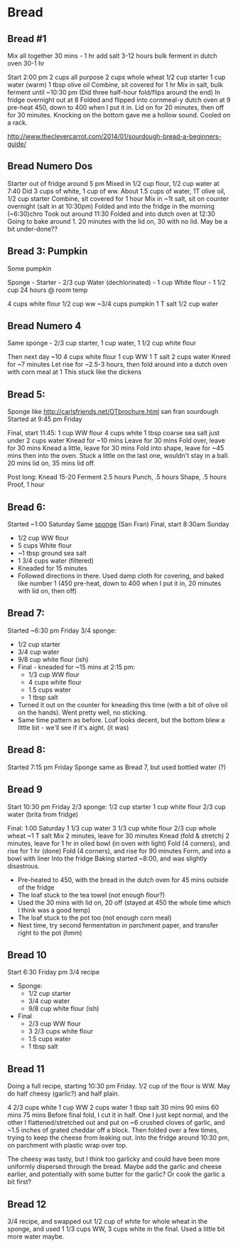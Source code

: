 # Bread

## Bread #1
Mix all together
30 mins - 1 hr
add salt
3-12 hours bulk ferment
in dutch oven
30-1 hr


Start 2:00 pm
2 cups all purpose
2 cups whole wheat
1/2 cup starter
1 cup water (warm)
1 tbsp olive oil
Combine, sit covered for 1 hr
Mix in salt, bulk ferment until ~10:30 pm
(Did three half-hour fold/flips around the end)
In fridge overnight
out at 8
Folded and flipped into cornmeal-y dutch oven at 9
pre-heat 450, down to 400 when I put it in.
Lid on for 20 minutes, then off for 30 minutes.  Knocking on the bottom gave me a hollow sound.
Cooled on a rack.

http://www.theclevercarrot.com/2014/01/sourdough-bread-a-beginners-guide/

## Bread Numero Dos
Starter out of fridge around 5 pm
Mixed in 1/2 cup flour, 1/2 cup water at 7:40
Did 3 cups of white, 1 cup of ww.  About 1.5 cups of water, 1T olive oil, 1/2 cup starter
Combine, sit covered for 1 hour
Mix in ~1t salt, sit on counter overnight (salt in at 10:30pm)
Folded and into the fridge in the morning (~6:30)chro
Took out around 11:30
Folded and into dutch oven at 12:30
Going to bake around 1.
20 minutes with the lid on, 30 with no lid.  May be a bit under-done??



## Bread 3: Pumpkin
Some pumpkin

Sponge - Starter - 2/3 cup 
Water (dechlorinated) - 1 cup 
White flour - 1 1/2 cup 
24 hours @ room temp

4 cups white flour
1/2 cup ww
~3/4 cups pumpkin
1 T salt
1/2 cup water



## Bread Numero 4
Same sponge - 2/3 cup starter, 1 cup water, 1 1/2 cup white flour

Then next day ~10
4 cups white flour
1 cup WW
1 T salt
2 cups water
Kneed for ~7 minutes
Let rise for ~2.5-3 hours, then fold around into a dutch oven with corn meal at 1
This stuck like the dickens


## Bread 5:
Sponge like http://carlsfriends.net/OTbrochure.html san fran sourdough
Started at 9:45 pm Friday

Final, start 11:45:
1 cup WW flour
4 cups white
1 tbsp coarse sea salt
just under 2 cups water
Knead for ~10 mins
Leave for 30 mins
Fold over, leave for 30 mins
Knead a little, leave for 30 mins
Fold into shape, leave for ~45 mins then into the oven.  Stuck a little on the last one, wouldn't stay in a ball.
20 mins lid on, 35 mins lid off. 


Post long:
Knead 15-20
Ferment 2.5 hours
Punch, .5 hours
Shape, .5 hours
Proof, 1 hour

## Bread 6:
Started ~1:00 Saturday
Same [sponge](http://carlsfriends.net/OTbrochure.html) (San Fran)
Final, start 8:30am Sunday
- 1/2 cup WW flour
- 5 cups White flour
- ~1 tbsp ground sea salt
- 1 3/4 cups water (filtered)
- Kneaded for 15 minutes
- Followed directions in there.  Used damp cloth for covering, and baked like number 1 (450 pre-heat, down to 400 when I put it in, 20 minutes with lid on, then off)

## Bread 7:
Started ~6:30 pm Friday
3/4 sponge:
- 1/2 cup starter
- 3/4 cup water
- 9/8 cup white flour (ish)
- Final - kneaded for ~15 mins at 2:15 pm:
    + 1/3 cup WW flour
    + 4 cups white flour
    + 1.5 cups water
    + 1 tbsp salt
- Turned it out on the counter for kneading this time (with a bit of olive oil on the hands).  Went pretty well, no sticking.
- Same time pattern as before.  Loaf looks decent, but the bottom blew a little bit - we'll see if it's aight. (it was)

## Bread 8:
Started 7:15 pm Friday
Sponge same as Bread 7, but used bottled water (?)

## Bread 9
Start 10:30 pm Friday
2/3 sponge:
1/2 cup starter
1 cup white flour
2/3 cup water (brita from fridge)

Final: 1:00 Saturday
1 1/3 cup water
3 1/3 cup white flour
2/3 cup whole wheat
~1 T salt
Mix 2 minutes, leave for 30 minutes
Knead (fold & stretch) 2 minutes, leave for 1 hr in oiled bowl (in oven with light)
Fold (4 corners), and rise for 1 hr (done)
Fold (4 corners), and rise for 90 minutes
Form, and into a bowl with liner
Into the fridge
Baking started ~8:00, and was slightly disastrous.
- Pre-heated to 450, with the bread in the dutch oven for 45 mins outside of the fridge
- The loaf stuck to the tea towel (not enough flour?)
- Used the 30 mins with lid on, 20 off (stayed at 450 the whole time which I think was a good temp)
- The loaf stuck to the pot too (not enough corn meal)
- Next time, try second fermentation in parchment paper, and transfer right to the pot (hmm)

## Bread 10
Start 6:30 Friday pm
3/4 recipe
- Sponge:
    - 1/2 cup starter
    - 3/4 cup water
    - 9/8 cup white flour (ish)
- Final
    + 2/3 cup WW flour
    + 3 2/3 cups white flour
    + 1.5 cups water
    + 1 tbsp salt

## Bread 11
Doing a full recipe, starting 10:30 pm Friday.  1/2 cup of the flour is WW.  May do half cheesy (garlic?) and half plain.

4 2/3 cups white
1 cup WW
2 cups water
1 tbsp salt
30 mins
90 mins
60 mins
75 mins
Before final fold, I cut it in half.  One I just kept normal, and the other I flattened/stretched out and put on ~6 crushed cloves of garlic, and ~1.5 inches of grated cheddar off a block.  Then folded over a few times, trying to keep the cheese from leaking out.  Into the fridge around 10:30 pm, on parchment with plastic wrap over top.

The cheesy was tasty, but I think too garlicky and could have been more uniformly dispersed through the bread.  Maybe add the garlic and cheese earlier, and potentially with some butter for the garlic?  Or cook the garlic a bit first?

## Bread 12
3/4 recipe, and swapped out 1/2 cup of white for whole wheat in the sponge, and used 1 1/3 cups WW, 3 cups white in the final.  Used a little bit more water maybe.


